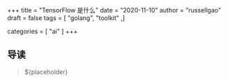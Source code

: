 +++
title = "TensorFlow 是什么"
date = "2020-11-10"
author = "russellgao"
draft = false
tags = [
    "golang",
    "toolkit"
,]

categories = [
    "ai"
]
+++

## 导读
> ${placeholder}

